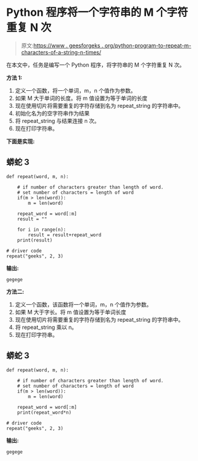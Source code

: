 # Python 程序将一个字符串的 M 个字符重复 N 次

> 原文:[https://www . geesforgeks . org/python-program-to-repeat-m-characters-of-a-string-n-times/](https://www.geeksforgeeks.org/python-program-to-repeat-m-characters-of-a-string-n-times/)

在本文中，任务是编写一个 Python 程序，将字符串的 M 个字符重复 N 次。

**方法 1:**

1.  定义一个函数，将一个单词，m，n 个值作为参数。
2.  如果 M 大于单词的长度。将 m 值设置为等于单词的长度
3.  现在使用切片将需要重复的字符存储到名为 repeat_string 的字符串中。
4.  初始化名为的空字符串作为结果
5.  将 repeat_string 与结果连接 n 次。
6.  现在打印字符串。

**下面是实现:**

## 蟒蛇 3

```
def repeat(word, m, n):

    # if number of characters greater than length of word.
    # set number of characters = length of word
    if(m > len(word)):
        m = len(word)

    repeat_word = word[:m]
    result = ""

    for i in range(n):
        result = result+repeat_word
    print(result)

# driver code
repeat("geeks", 2, 3)
```

**输出:**

```
gegege
```

**方法二:**

1.  定义一个函数，该函数将一个单词，m，n 个值作为参数。
2.  如果 M 大于字长。将 m 值设置为等于单词长度
3.  现在使用切片将需要重复的字符存储到名为 repeat_string 的字符串中。
4.  将 repeat_string 乘以 n。
5.  现在打印字符串。

## 蟒蛇 3

```
def repeat(word, m, n):

    # if number of characters greater than length of word.
    # set number of characters = length of word
    if(m > len(word)):
        m = len(word)

    repeat_word = word[:m]
    print(repeat_word*n)

# driver code
repeat("geeks", 2, 3)
```

**输出:**

```
gegege
```